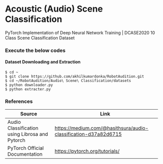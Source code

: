 # Acoustic (Audio) Scene Classification
PyTorch Implementation of Deep Neural Network Training | DCASE2020 10 Class Scene Classification Dataset

### Execute the below codes

#### Dataset Downloading and Extraction

```
$ cd ~
$ git clone https://github.com/akhilkumardonka/RobotAudition.git
$ cd ~/RobotAudition/Audio\ Scene\ Classification/datasets
$ python downloader.py
$ python extracter.py
```

### References

| Source | Link |
| ------ | ------ |
| Audio Classification using Librosa and Pytorch | https://medium.com/@hasithsura/audio-classification-d37a82d6715 |
| PyTorch Official Documentation | https://pytorch.org/tutorials/ |
